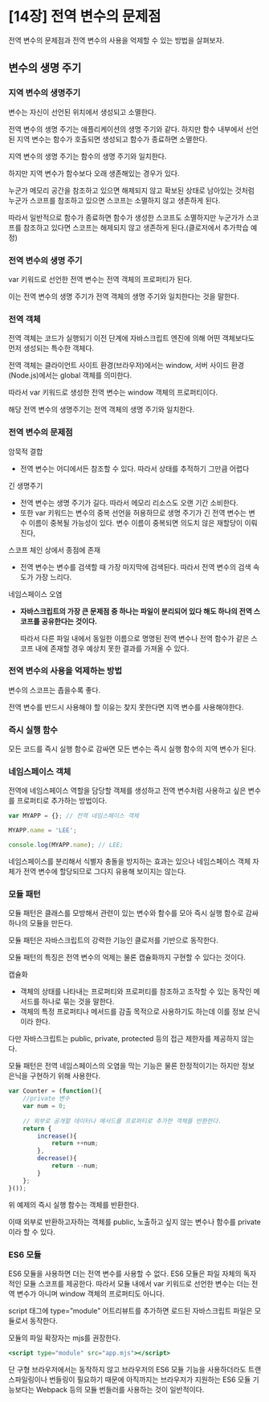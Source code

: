 # [14장] 전역 변수의 문제점
전역 변수의 문제점과 전역 변수의 사용을 억제할 수 있는 방법을 살펴보자.

## 변수의 생명 주기

### 지역 변수의 생명주기

변수는 자신이 선언된 위치에서 생성되고 소멸한다.

전역 변수의 생명 주기는 애플리케이션의 생명 주기와 같다. 하지만 함수 내부에서 선언된 지역 변수는 함수가 호출되면 생성되고 함수가 종료하면 소멸한다.

지역 변수의 생명 주기는 함수의 생명 주기와 일치한다.

하지만 지역 변수가 함수보다 오래 생존해있는 경우가 있다.

누군가 메모리 공간을 참조하고 있으면 해제되지 않고 확보된 상태로 남아있는 것처럼 누군가 스코프를 참조하고 있으면 스코프는 소멸하지 않고 생존하게 된다.

따라서 일반적으로 함수가 종료하면 함수가 생성한 스코프도 소멸하지만 누군가가 스코프를 참조하고 있다면 스코프는 해제되지 않고 생존하게 된다.(클로저에서 추가학습 예정)

### 전역 변수의 생명 주기

var 키워드로 선언한 전역 변수는 전역 객체의 프로퍼티가 된다.

이는 전역 변수의 생명 주기가 전역 객체의 생명 주기와 일치한다는 것을 말한다.

### 전역 객체

전역 객체는 코드가 실행되기 이전 단계에 자바스크립트 엔진에 의해 어떤 객체보다도 먼저 생성되는 특수한 객체다.

전역 객체는 클라이언트 사이트 환경(브라우저)에서는 window, 서버 사이드 환경(Node.js)에서는 global 객체를 의미한다.

따라서 var 키워드로 생성한 전역 변수는 window 객체의 프로퍼티이다.

해당 전역 변수의 생명주기는 전역 객체의 생명 주기와 일치한다.

### 전역 변수의 문제점

암묵적 결합

- 전역 변수는 어디에서든 참조할 수 있다. 따라서 상태를 추적하기 그만큼 어렵다

긴 생명주기

- 전역 변수는 생명 주기가 길다. 따라서 메모리 리소스도 오랜 기간 소비한다.
- 또한 var 키워드는 변수의 중복 선언을 허용하므로 생명 주기가 긴 전역 변수는 변수 이름이 중복될 가능성이 있다. 변수 이름이 중복되면 의도치 않은 재할당이 이뤄진다,

스코프 체인 상에서 종점에 존재

- 전역 변수는 변수를 검색할 때 가장 마지막에 검색된다. 따라서 전역 변수의 검색 속도가 가장 느리다.

네임스페이스 오염

- **자바스크립트의 가장 큰 문제점 중 하나는 파일이 분리되어 있다 해도 하나의 전역 스코프를 공유한다는 것이다.**
    
    따라서 다른 파일 내에서 동일한 이름으로 명명된 전역 변수나 전역 함수가 같은 스코프 내에 존재할 경우 예상치 못한 결과를 가져올 수 있다.
    

### 전역 변수의 사용을 억제하는 방법

변수의 스코프는 좁을수록 좋다.

전역 변수를 반드시 사용해야 할 이유는 찾지 못한다면 지역 변수를 사용해야한다.

### 즉시 실행 함수

모든 코드를 즉시 실행 함수로 감싸면 모든 변수는 즉시 실행 함수의 지역 변수가 된다.

### 네임스페이스 객체

전역에 네임스페이스 역할을 담당할 객체를 생성하고 전역 변수처럼 사용하고 싶은 변수를 프로퍼티로 추가하는 방법이다.

```jsx
var MYAPP = {}; // 전역 네임스페이스 객체

MYAPP.name = 'LEE';

console.log(MYAPP.name); // LEE;

```

네임스페이스를 분리해서 식별자 충돌을 방지하는 효과는 있으나 네임스페이스 객체 자체가 전역 변수에 할당되므로 그다지 유용해 보이지는 않는다.

### 모듈 패턴

모듈 패턴은 클래스를 모방해서 관련이 있는 변수와 함수를 모아 즉시 실행 함수로 감싸 하나의 모듈을 만든다.

모듈 패턴은 자바스크립트의 강력한 기능인 클로저를 기반으로 동작한다.

모듈 패턴의 특징은 전역 변수의 억제는 물론 캡슐화까지 구현할 수 있다는 것이다.

캡슐화

- 객체의 상태를 나타내는 프로퍼티와 프로퍼티를 참조하고 조작할 수 있는 동작인 메서드를 하나로 묶는 것을 말한다.
- 객체의 특정 프로퍼티나 메서드를 감출 목적으로 사용하기도 하는데 이를 정보 은닉이라 한다.

다만 자바스크립트는 public, private, protected 등의 접근 제한자를 제공하지 않는다.

모듈 패턴은 전역 네임스페이스의 오염을 막는 기능은 물론 한정적이기는 하지만 정보 은닉을 구현하기 위해 사용한다.

```jsx
var Counter = (function(){
	//private 변수
	var num = 0; 
	
	// 외부로 공개할 데이터나 메서드를 프로퍼티로 추가한 객체를 반환한다.
	return {
		increase(){
			return ++num;
		},
		decrease(){
			return --num;
		}
	};
}());
```

위 예제의 즉시 실행 함수는 객체를 반환한다.

이때 외부로 반환하고자하는 객체를 public, 노출하고 싶지 않는 변수나 함수를 private이라 할 수 있다.

### ES6 모듈

ES6 모듈을 사용하면 더는 전역 변수를 사용할 수 없다. ES6 모듈은 파일 자체의 독자적인 모듈 스코프를 제공한다. 따라서 모듈 내에서 var 키워드로 선언한 변수는 더는 전역 변수가 아니며 window 객체의 프로퍼티도 아니다.

script 태그에 type=”module” 어트리뷰트를 추가하면 로드된 자바스크립트 파일은 모듈로서 동작한다.

모듈의 파일 확장자는 mjs를 권장한다.

```jsx
<script type="module" src="app.mjs"></script>
```

단 구형 브라우저에서는 동작하지 않고 브라우저의 ES6 모듈 기능을 사용하더라도 트랜스파일링이나 번들링이 필요하기 때문에 아직까지는 브라우저가 지원하는 ES6 모듈 기능보다는 Webpack 등의 모듈 번들러를 사용하는 것이 일반적이다.
